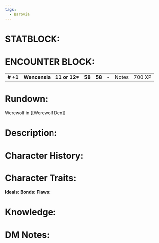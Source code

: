 ```yaml
---
tags:
  - Barovia
---
```

# **STATBLOCK:**


# **ENCOUNTER BLOCK:**

|           |               |                |        |        |     |       |        |
|-----------|---------------|----------------|--------|--------|-----|-------|--------|
| **\# +1** | **Wencensia** | **11 or 12\*** | **58** | **58** | \-  | Notes | 700 XP |

# **Rundown:**

Werewolf in [[Werewolf Den]]  

# **Description:**

# **Character History:**


# **Character Traits:** 

**Ideals:**
**Bonds:**
**Flaws:**

# **Knowledge:**



# **DM Notes:**
